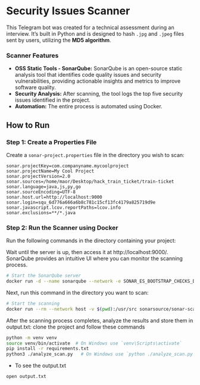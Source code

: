 # Security Issues Scanner

This Telegram bot was created for a technical assessment during an interview. It’s built in Python and is designed to hash `.jpg` and `.jpeg` files sent by users, utilizing the **MD5 algorithm**.

### Scanner Features
- **OSS Static Tools - SonarQube:** SonarQube is an open-source static analysis tool that identifies code quality issues and security vulnerabilities, providing actionable insights and metrics to improve software quality.
- **Security Analysis:** After scanning, the tool logs the top five security issues identified in the project.
- **Automation:** The entire process is automated using Docker.

## How to Run

### Step 1: Create a Properties File
Create a `sonar-project.properties` file in the directory you wish to scan:

```properties
sonar.projectKey=com.companyname.mycoolproject
sonar.projectName=My Cool Project
sonar.projectVersion=2.0
sonar.sources=/home/maor/Desktop/hack_train_ticket/train-ticket
sonar.language=java,js,py,go
sonar.sourceEncoding=UTF-8
sonar.host.url=http://localhost:9000
sonar.login=squ_6d776a666a6b8c781c15cf13fc4179a825719d9e
sonar.javascript.lcov.reportPaths=lcov.info
sonar.exclusions=**/*.java
```

### Step 2: Run the Scanner using Docker
Run the following commands in the directory containing your project:

Wait until the server is up, then access it at http://localhost:9000/. SonarQube provides an intuitive UI where you can monitor the scanning process.
```bash
# Start the SonarQube server
docker run -d --name sonarqube --network -e SONAR_ES_BOOTSTRAP_CHECKS_DISABLE=true -p 9000:9000 -v sonarqube_data:/opt/sonarqube/data maorbarshishat/sonarqube_server:1.0
```

Next, run this command in the directory you want to scan:
```bash
# Start the scanning
docker run --rm --network host -v $(pwd):/usr/src sonarsource/sonar-scanner-cli -Dsonar.projectKey=com.companyname.mycoolproject -Dsonar.sources=. -Dsonar.host.url=http://localhost:9000
```

After the scanning process completes, analyze the results and store them in output.txt:
clone the project and follow these commands
```bash
python -m venv venv
source venv/bin/activate  # On Windows use `venv\Scripts\activate`
pip install -r requirements.txt
python3 ./analyze_scan.py   # On Windows use `python ./analyze_scan.py`
```

- To see the output.txt
```bash
open output.txt
```
